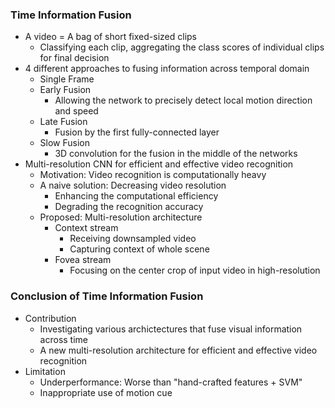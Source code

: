 ### Time Information Fusion

* A video = A bag of short fixed-sized clips
  * Classifying each clip, aggregating the class scores of individual clips for final decision
* 4 different approaches to fusing information across temporal domain
  * Single Frame
  * Early Fusion
    * Allowing the network to precisely detect local motion direction and speed
  * Late Fusion
    * Fusion by the first fully-connected layer
  * Slow Fusion
    * 3D convolution for the fusion in the middle of the networks
* Multi-resolution CNN for efficient and effective video recognition
  * Motivation: Video recognition is computationally heavy
  * A naive solution: Decreasing video resolution
    * Enhancing the computational efficiency
    * Degrading the recognition accuracy
  * Proposed: Multi-resolution architecture
    * Context stream
      * Receiving downsampled video
      * Capturing context of whole scene
    * Fovea stream
      * Focusing on the center crop of input video in high-resolution

### Conclusion of Time Information Fusion

* Contribution
  * Investigating various archictectures that fuse visual information across time
  * A new multi-resolution architecture for efficient and effective video recognition
* Limitation
  * Underperformance: Worse than "hand-crafted features + SVM"
  * Inappropriate use of motion cue

